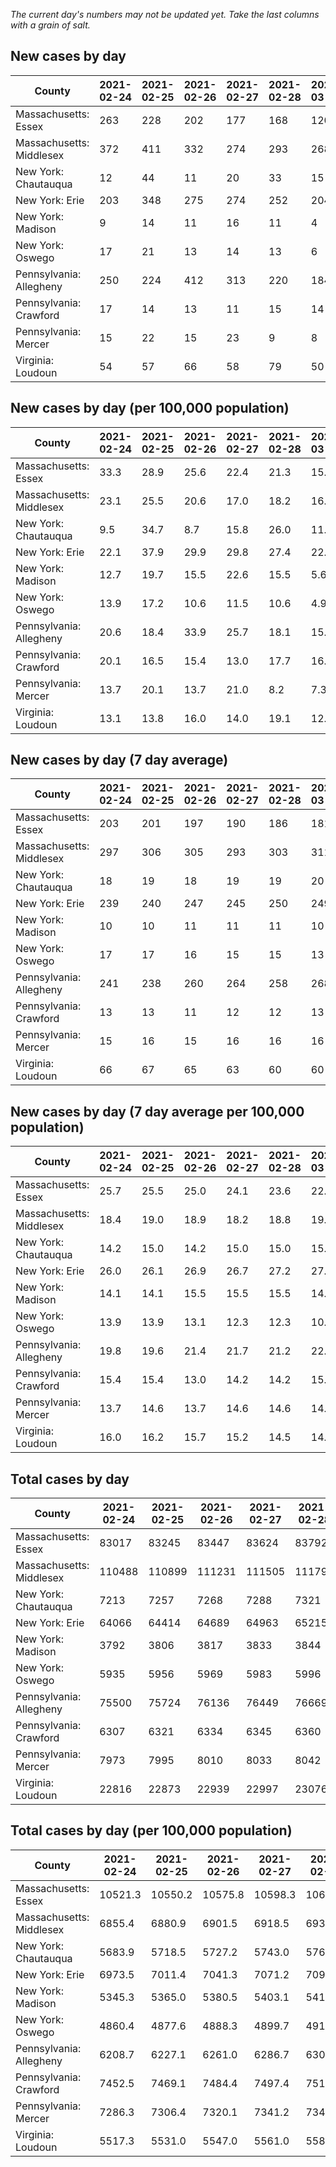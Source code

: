 _The current day's numbers may not be updated yet. Take the last columns with a grain of salt._
## New cases by day

| County | 2021-02-24 | 2021-02-25 | 2021-02-26 | 2021-02-27 | 2021-02-28 | 2021-03-01 | 2021-03-02 |
| --- | --- | --- | --- | --- | --- | --- | --- |
| Massachusetts: Essex | 263 | 228 | 202 | 177 | 168 | 120 |  |
| Massachusetts: Middlesex | 372 | 411 | 332 | 274 | 293 | 268 |  |
| New York: Chautauqua | 12 | 44 | 11 | 20 | 33 | 15 | 5 |
| New York: Erie | 203 | 348 | 275 | 274 | 252 | 204 | 152 |
| New York: Madison | 9 | 14 | 11 | 16 | 11 | 4 | 6 |
| New York: Oswego | 17 | 21 | 13 | 14 | 13 | 6 | 6 |
| Pennsylvania: Allegheny | 250 | 224 | 412 | 313 | 220 | 184 | 200 |
| Pennsylvania: Crawford | 17 | 14 | 13 | 11 | 15 | 14 | 17 |
| Pennsylvania: Mercer | 15 | 22 | 15 | 23 | 9 | 8 | 22 |
| Virginia: Loudoun | 54 | 57 | 66 | 58 | 79 | 50 | 57 |

## New cases by day (per 100,000 population)

| County | 2021-02-24 | 2021-02-25 | 2021-02-26 | 2021-02-27 | 2021-02-28 | 2021-03-01 | 2021-03-02 |
| --- | --- | --- | --- | --- | --- | --- | --- |
| Massachusetts: Essex | 33.3 | 28.9 | 25.6 | 22.4 | 21.3 | 15.2 |  |
| Massachusetts: Middlesex | 23.1 | 25.5 | 20.6 | 17.0 | 18.2 | 16.6 |  |
| New York: Chautauqua | 9.5 | 34.7 | 8.7 | 15.8 | 26.0 | 11.8 | 3.9 |
| New York: Erie | 22.1 | 37.9 | 29.9 | 29.8 | 27.4 | 22.2 | 16.5 |
| New York: Madison | 12.7 | 19.7 | 15.5 | 22.6 | 15.5 | 5.6 | 8.5 |
| New York: Oswego | 13.9 | 17.2 | 10.6 | 11.5 | 10.6 | 4.9 | 4.9 |
| Pennsylvania: Allegheny | 20.6 | 18.4 | 33.9 | 25.7 | 18.1 | 15.1 | 16.4 |
| Pennsylvania: Crawford | 20.1 | 16.5 | 15.4 | 13.0 | 17.7 | 16.5 | 20.1 |
| Pennsylvania: Mercer | 13.7 | 20.1 | 13.7 | 21.0 | 8.2 | 7.3 | 20.1 |
| Virginia: Loudoun | 13.1 | 13.8 | 16.0 | 14.0 | 19.1 | 12.1 | 13.8 |

## New cases by day (7 day average)

| County | 2021-02-24 | 2021-02-25 | 2021-02-26 | 2021-02-27 | 2021-02-28 | 2021-03-01 | 2021-03-02 |
| --- | --- | --- | --- | --- | --- | --- | --- |
| Massachusetts: Essex | 203 | 201 | 197 | 190 | 186 | 181 |  |
| Massachusetts: Middlesex | 297 | 306 | 305 | 293 | 303 | 311 |  |
| New York: Chautauqua | 18 | 19 | 18 | 19 | 19 | 20 | 20 |
| New York: Erie | 239 | 240 | 247 | 245 | 250 | 249 | 244 |
| New York: Madison | 10 | 10 | 11 | 11 | 11 | 10 | 10 |
| New York: Oswego | 17 | 17 | 16 | 15 | 15 | 13 | 13 |
| Pennsylvania: Allegheny | 241 | 238 | 260 | 264 | 258 | 268 | 258 |
| Pennsylvania: Crawford | 13 | 13 | 11 | 12 | 12 | 13 | 14 |
| Pennsylvania: Mercer | 15 | 16 | 15 | 16 | 16 | 16 | 16 |
| Virginia: Loudoun | 66 | 67 | 65 | 63 | 60 | 60 | 60 |

## New cases by day (7 day average per 100,000 population)

| County | 2021-02-24 | 2021-02-25 | 2021-02-26 | 2021-02-27 | 2021-02-28 | 2021-03-01 | 2021-03-02 |
| --- | --- | --- | --- | --- | --- | --- | --- |
| Massachusetts: Essex | 25.7 | 25.5 | 25.0 | 24.1 | 23.6 | 22.9 |  |
| Massachusetts: Middlesex | 18.4 | 19.0 | 18.9 | 18.2 | 18.8 | 19.3 |  |
| New York: Chautauqua | 14.2 | 15.0 | 14.2 | 15.0 | 15.0 | 15.8 | 15.8 |
| New York: Erie | 26.0 | 26.1 | 26.9 | 26.7 | 27.2 | 27.1 | 26.6 |
| New York: Madison | 14.1 | 14.1 | 15.5 | 15.5 | 15.5 | 14.1 | 14.1 |
| New York: Oswego | 13.9 | 13.9 | 13.1 | 12.3 | 12.3 | 10.6 | 10.6 |
| Pennsylvania: Allegheny | 19.8 | 19.6 | 21.4 | 21.7 | 21.2 | 22.0 | 21.2 |
| Pennsylvania: Crawford | 15.4 | 15.4 | 13.0 | 14.2 | 14.2 | 15.4 | 16.5 |
| Pennsylvania: Mercer | 13.7 | 14.6 | 13.7 | 14.6 | 14.6 | 14.6 | 14.6 |
| Virginia: Loudoun | 16.0 | 16.2 | 15.7 | 15.2 | 14.5 | 14.5 | 14.5 |

## Total cases by day

| County | 2021-02-24 | 2021-02-25 | 2021-02-26 | 2021-02-27 | 2021-02-28 | 2021-03-01 | 2021-03-02 |
| --- | --- | --- | --- | --- | --- | --- | --- |
| Massachusetts: Essex | 83017 | 83245 | 83447 | 83624 | 83792 | 83912 |  |
| Massachusetts: Middlesex | 110488 | 110899 | 111231 | 111505 | 111798 | 112066 |  |
| New York: Chautauqua | 7213 | 7257 | 7268 | 7288 | 7321 | 7336 | 7341 |
| New York: Erie | 64066 | 64414 | 64689 | 64963 | 65215 | 65419 | 65571 |
| New York: Madison | 3792 | 3806 | 3817 | 3833 | 3844 | 3848 | 3854 |
| New York: Oswego | 5935 | 5956 | 5969 | 5983 | 5996 | 6002 | 6008 |
| Pennsylvania: Allegheny | 75500 | 75724 | 76136 | 76449 | 76669 | 76853 | 77053 |
| Pennsylvania: Crawford | 6307 | 6321 | 6334 | 6345 | 6360 | 6374 | 6391 |
| Pennsylvania: Mercer | 7973 | 7995 | 8010 | 8033 | 8042 | 8050 | 8072 |
| Virginia: Loudoun | 22816 | 22873 | 22939 | 22997 | 23076 | 23126 | 23183 |

## Total cases by day (per 100,000 population)

| County | 2021-02-24 | 2021-02-25 | 2021-02-26 | 2021-02-27 | 2021-02-28 | 2021-03-01 | 2021-03-02 |
| --- | --- | --- | --- | --- | --- | --- | --- |
| Massachusetts: Essex | 10521.3 | 10550.2 | 10575.8 | 10598.3 | 10619.6 | 10634.8 |  |
| Massachusetts: Middlesex | 6855.4 | 6880.9 | 6901.5 | 6918.5 | 6936.7 | 6953.3 |  |
| New York: Chautauqua | 5683.9 | 5718.5 | 5727.2 | 5743.0 | 5769.0 | 5780.8 | 5784.7 |
| New York: Erie | 6973.5 | 7011.4 | 7041.3 | 7071.2 | 7098.6 | 7120.8 | 7137.4 |
| New York: Madison | 5345.3 | 5365.0 | 5380.5 | 5403.1 | 5418.6 | 5424.2 | 5432.7 |
| New York: Oswego | 4860.4 | 4877.6 | 4888.3 | 4899.7 | 4910.4 | 4915.3 | 4920.2 |
| Pennsylvania: Allegheny | 6208.7 | 6227.1 | 6261.0 | 6286.7 | 6304.8 | 6319.9 | 6336.4 |
| Pennsylvania: Crawford | 7452.5 | 7469.1 | 7484.4 | 7497.4 | 7515.2 | 7531.7 | 7551.8 |
| Pennsylvania: Mercer | 7286.3 | 7306.4 | 7320.1 | 7341.2 | 7349.4 | 7356.7 | 7376.8 |
| Virginia: Loudoun | 5517.3 | 5531.0 | 5547.0 | 5561.0 | 5580.1 | 5592.2 | 5606.0 |

